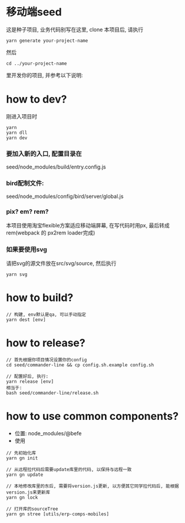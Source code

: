 # 移动端seed
这是种子项目, 业务代码别写在这里, clone 本项目后, 请执行

```
yarn generate your-project-name
```

然后
```
cd ../your-project-name
```

里开发你的项目, 并参考以下说明:

# how to dev?
刚进入项目时
```
yarn
yarn dll
yarn dev
```

### 要加入新的入口, 配置目录在
seed/node_modules/build/entry.config.js

### bird配制文件:
seed/node_modules/config/bird/server/global.js

### pix? em? rem?
本项目使用淘宝flexible方案适应移动端屏幕, 在写代码时用px, 最后转成rem(webpack 的 px2rem loader完成)

### 如果要使用svg
请把svg的源文件放在src/svg/source,
然后执行
```
yarn svg
```


# how to build?

```
// 构建, env默认是qa, 可以手动指定
yarn dest [env] 
```

# how to release?
```
// 首先根据你项目情况设置你的config
cd seed/commander-line && cp config.sh.example config.sh

// 配置好后, 执行:
yarn release [env]
相当于:
bash seed/commander-line/release.sh
```

# how to use common components?
- 位置: node_modules/@befe
- 使用
```
// 先初始化库
yarn gn init

// 从远程拉代码后需要update库里的代码, 以保持与远程一致  
yarn gn update

// 本地修改库里的东后, 需要将version.js更新, 以方便其它同学拉代码后, 能根据version.js来更新库 
yarn gn lock

// 打开库的sourceTree
yarn gn stree [utils/erp-comps-mobiles]
```